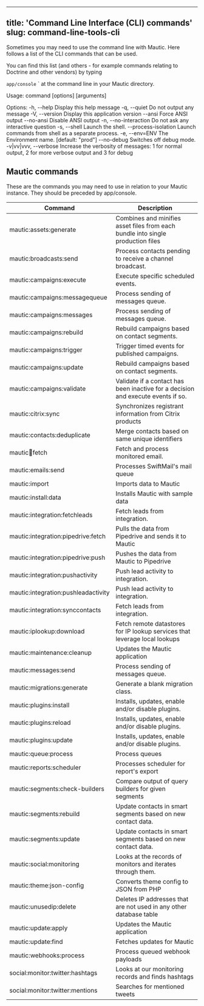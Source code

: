 ---
title: 'Command Line Interface (CLI) commands'
slug: command-line-tools-cli
----------------------------

Sometimes you may need to use the command line with Mautic.  Here follows a list of the CLI commands that can be used.
 
You can find this list (and others - for example commands relating to Doctrine and other vendors) by typing 

`app/console`
`
at the command line in your Mautic directory.

Usage:
  command [options] [arguments]

Options:
  -h, --help               Display this help message
  -q, --quiet              Do not output any message
  -V, --version            Display this application version
      --ansi               Force ANSI output
      --no-ansi            Disable ANSI output
  -n, --no-interaction     Do not ask any interactive question
  -s, --shell              Launch the shell.
      --process-isolation  Launch commands from shell as a separate process.
  -e, --env=ENV            The Environment name. [default: "prod"]
      --no-debug           Switches off debug mode.
  -v|vv|vvv, --verbose     Increase the verbosity of messages: 1 for normal output, 2 for more verbose output and 3 for debug

## Mautic commands

These are the commands you may need to use in relation to your Mautic instance.  They should be preceded by app/console.

| Command  | Description  |
|---|---|
| mautic:assets:generate  |  Combines and minifies asset files from each bundle into single production files |
| mautic:broadcasts:send  | Process contacts pending to receive a channel broadcast.  |
| mautic:campaigns:execute  | Execute specific scheduled events.  |
| mautic:campaigns:messagequeue  | Process sending of messages queue.  |
| mautic:campaigns:messages   | Process sending of messages queue.  |
| mautic:campaigns:rebuild   | Rebuild campaigns based on contact segments.  |
| mautic:campaigns:trigger  | Trigger timed events for published campaigns.  |
| mautic:campaigns:update  | Rebuild campaigns based on contact segments.  |
| mautic:campaigns:validate  | Validate if a contact has been inactive for a decision and execute events if so.  |
| mautic:citrix:sync  | Synchronizes registrant information from Citrix products  |
| mautic:contacts:deduplicate  | Merge contacts based on same unique identifiers  |
| mautic:email:fetch  | Fetch and process monitored email.  |
| mautic:emails:send   | Processes SwiftMail's mail queue  |
| mautic:import  | Imports data to Mautic  |
| mautic:install:data   | Installs Mautic with sample data  |
| mautic:integration:fetchleads  | Fetch leads from integration.  |
| mautic:integration:pipedrive:fetch  | Pulls the data from Pipedrive and sends it to Mautic  |
| mautic:integration:pipedrive:push  | Pushes the data from Mautic to Pipedrive  |
| mautic:integration:pushactivity  | Push lead activity to integration.  |
| mautic:integration:pushleadactivity  | Push lead activity to integration.  |
| mautic:integration:synccontacts  | Fetch leads from integration.  |
| mautic:iplookup:download  | Fetch remote datastores for IP lookup services that leverage local lookups  |
| mautic:maintenance:cleanup  | Updates the Mautic application  |
| mautic:messages:send  | Process sending of messages queue.  |
| mautic:migrations:generate  | Generate a blank migration class.  |
| mautic:plugins:install  | Installs, updates, enable and/or disable plugins.  |
| mautic:plugins:reload  | Installs, updates, enable and/or disable plugins.   |
| mautic:plugins:update  | Installs, updates, enable and/or disable plugins.  |
| mautic:queue:process   | Process queues  |
| mautic:reports:scheduler  | Processes scheduler for report's export  |
| mautic:segments:check-builders  | Compare output of query builders for given segments  |
| mautic:segments:rebuild  | Update contacts in smart segments based on new contact data.  |
| mautic:segments:update   | Update contacts in smart segments based on new contact data.  |
| mautic:social:monitoring  | Looks at the records of monitors and iterates through them.   |
| mautic:theme:json-config   | Converts theme config to JSON from PHP  |
| mautic:unusedip:delete   | Deletes IP addresses that are not used in any other database table  |
| mautic:update:apply  | Updates the Mautic application  |
| mautic:update:find  | Fetches updates for Mautic  |
| mautic:webhooks:process  | Process queued webhook payloads  |
| social:monitor:twitter:hashtags  | Looks at our monitoring records and finds hashtags  |
| social:monitor:twitter:mentions  | Searches for mentioned tweets   |
